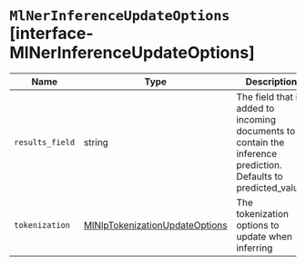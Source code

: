 # `MlNerInferenceUpdateOptions` [interface-MlNerInferenceUpdateOptions]

| Name | Type | Description |
| - | - | - |
| `results_field` | string | The field that is added to incoming documents to contain the inference prediction. Defaults to predicted_value. |
| `tokenization` | [MlNlpTokenizationUpdateOptions](./MlNlpTokenizationUpdateOptions.md) | The tokenization options to update when inferring |

